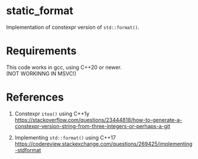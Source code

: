 # static_format

Implementation of constexpr version of `std::format()`.  

# Requirements
This code works in gcc, using C++20 or newer.  
(NOT WORKINNG IN MSVC!)  

# References
1. Constexpr `itoa()` using C++1y
https://stackoverflow.com/questions/23444818/how-to-generate-a-constexpr-version-string-from-three-integers-or-perhaps-a-git

2. Implementing `std::format()` using C++17
https://codereview.stackexchange.com/questions/269425/implementing-stdformat